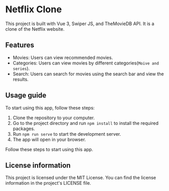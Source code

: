 # Netflix Clone

This project is built with Vue 3, Swiper JS, and TheMovieDB API. It is a clone of the Netflix website.

## Features

- Movies: Users can view recommended movies.
- Categories: Users can view movies by different categories(`Moive and series`).
- Search: Users can search for movies using the search bar and view the results.

## Usage guide

To start using this app, follow these steps:

1. Clone the repository to your computer.
2. Go to the project directory and run `npm install` to install the required packages.
3. Run `npm run serve` to start the development server.
4. The app will open in your browser.

Follow these steps to start using this app.

## License information

This project is licensed under the MIT License. You can find the license information in the project's LICENSE file.
